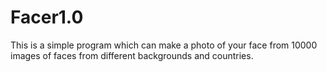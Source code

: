 # Facer1.0
This is a simple program which can make a photo of your face from 10000 images of faces from different backgrounds and countries.
